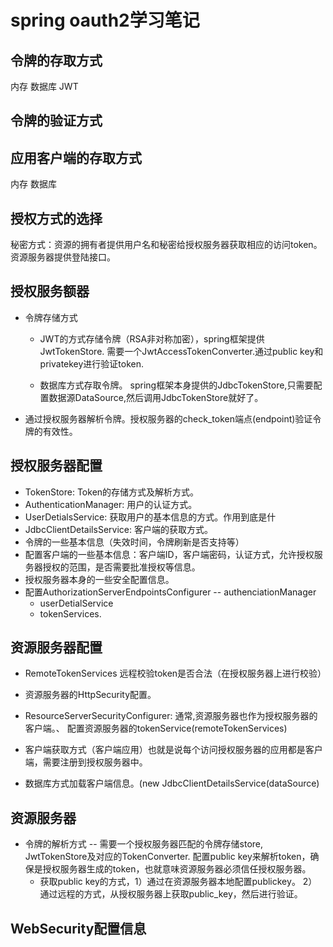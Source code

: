 # spring oauth2学习笔记
## 令牌的存取方式
 内存
 数据库
 JWT

## 令牌的验证方式
## 应用客户端的存取方式
 内存
 数据库

## 授权方式的选择
  秘密方式：资源的拥有者提供用户名和秘密给授权服务器获取相应的访问token。
  资源服务器提供登陆接口。


## 授权服务额器
  - 令牌存储方式
    - JWT的方式存储令牌（RSA非对称加密），spring框架提供JwtTokenStore.
    需要一个JwtAccessTokenConverter.通过public key和privatekey进行验证token.

    - 数据库方式存取令牌。
	spring框架本身提供的JdbcTokenStore,只需要配置数据源DataSource,然后调用JdbcTokenStore就好了。
    
   - 通过授权服务器解析令牌。授权服务器的check_token端点(endpoint)验证令牌的有效性。
  
## 授权服务器配置
  - TokenStore: Token的存储方式及解析方式。
  - AuthenticationManager: 用户的认证方式。
  - UserDetialsService: 获取用户的基本信息的方式。作用到底是什
  - JdbcClientDetailsService: 客户端的获取方式。
  - 令牌的一些基本信息（失效时间，令牌刷新是否支持等）
  - 配置客户端的一些基本信息：客户端ID，客户端密码，认证方式，允许授权服务器授权的范围，是否需要批准授权等信息。
  - 授权服务器本身的一些安全配置信息。  
  - 配置AuthorizationServerEndpointsConfigurer
     -- authenciationManager
     - userDetialService
     - tokenServices.

   
## 资源服务器配置
  - RemoteTokenServices 远程校验token是否合法（在授权服务器上进行校验）
  - 资源服务器的HttpSecurity配置。
  - ResourceServerSecurityConfigurer: 通常,资源服务器也作为授权服务器的客户端。、  配置资源服务器的tokenService(remoteTokenServices)



  - 客户端获取方式（客户端应用）也就是说每个访问授权服务器的应用都是客户端，需要注册到授权服务器中。
  - 数据库方式加载客户端信息。(new JdbcClientDetailsService(dataSource)
   

## 资源服务器
- 令牌的解析方式
  -- 需要一个授权服务器匹配的令牌存储store, JwtTokenStore及对应的TokenConverter.     配置public key来解析token，确保是授权服务器生成的token，也就意味资源服务器必须信任授权服务器。
  - 获取public key的方式，1）通过在资源服务器本地配置publickey。 
   2）通过远程的方式，从授权服务器上获取public_key，然后进行验证。



## WebSecurity配置信息

 

